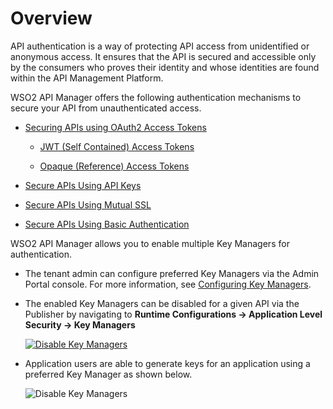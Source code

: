 # Overview

API authentication is a way of protecting API access from unidentified or anonymous access. It ensures that the API is secured and accessible only by the consumers who proves their identity and whose identities are found within the API Management Platform. 

WSO2 API Manager offers the following authentication mechanisms to secure your API from unauthenticated access.

- [Securing APIs using OAuth2 Access Tokens]({{base_path}}/learn/api-security/api-authentication/secure-apis-using-oauth2-tokens)

    - [JWT (Self Contained) Access Tokens]({{base_path}}/learn/api-security/oauth2/access-token-types/jwt-tokens)
    
    - [Opaque (Reference) Access Tokens]({{base_path}}/learn/api-security/oauth2/access-token-types/opaque-tokens)

- [Secure APIs Using API Keys]({{base_path}}/learn/api-security/api-authentication/secure-apis-using-api-keys)

- [Secure APIs Using Mutual SSL]({{base_path}}/learn/api-security/api-authentication/secure-apis-using-mutual-ssl)

- [Secure APIs Using Basic Authentication]({{base_path}}/learn/api-security/api-authentication/secure-apis-using-basic-authentication)


WSO2 API Manager allows you to enable multiple Key Managers for authentication.

- The tenant admin can configure preferred Key Managers via the Admin Portal console. For more information, see
[Configuring Key Managers]({{base_path}}/administer/key-managers/overview).

- The enabled Key Managers can be disabled for a given API via the Publisher by navigating to
**Runtime Configurations -> Application Level Security -> Key Managers**

    [![Disable Key Managers]({{base_path}}/assets/img/learn/multiple-km-publisher.png)]({{base_path}}/assets/img/learn/multiple-km-publisher.png)

- Application users are able to generate keys for an application using a preferred Key Manager as shown below.

    ![Disable Key Managers]({{base_path}}/assets/img/learn/multiple-km-devportal.png)
